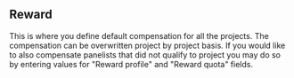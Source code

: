 ## Reward
This is where you define default compensation for all the projects. The compensation can be overwritten project by project basis. If you would like to also compensate panelists that did not qualify to project you may do so by entering values for "Reward profile" and "Reward quota" fields.
